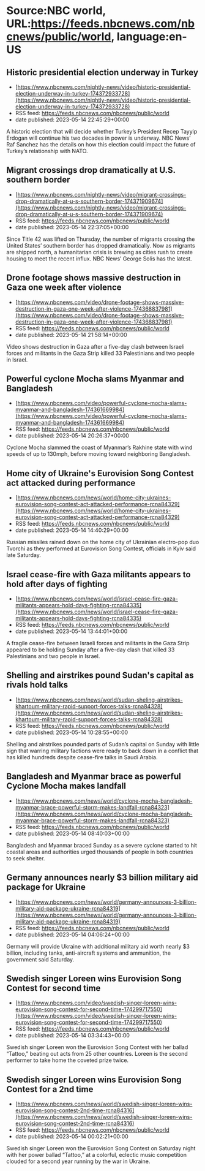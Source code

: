 # Source:NBC world, URL:https://feeds.nbcnews.com/nbcnews/public/world, language:en-US

## Historic presidential election underway in Turkey
 - [https://www.nbcnews.com/nightly-news/video/historic-presidential-election-underway-in-turkey-174372933728](https://www.nbcnews.com/nightly-news/video/historic-presidential-election-underway-in-turkey-174372933728)
 - RSS feed: https://feeds.nbcnews.com/nbcnews/public/world
 - date published: 2023-05-14 22:45:29+00:00

A historic election that will decide whether Turkey’s President Recep Tayyip Erdogan will continue his two decades in power is underway. NBC News’ Raf Sanchez has the details on how this election could impact the future of Turkey’s relationship with NATO.

## Migrant crossings drop dramatically at U.S. southern border
 - [https://www.nbcnews.com/nightly-news/video/migrant-crossings-drop-dramatically-at-u-s-southern-border-174371909674](https://www.nbcnews.com/nightly-news/video/migrant-crossings-drop-dramatically-at-u-s-southern-border-174371909674)
 - RSS feed: https://feeds.nbcnews.com/nbcnews/public/world
 - date published: 2023-05-14 22:37:05+00:00

Since Title 42 was lifted on Thursday, the number of migrants crossing the United States’ southern border has dropped dramatically. Now as migrants are shipped north, a humanitarian crisis is brewing as cities rush to create housing to meet the recent influx. NBC News’ George Solis has the latest.

## Drone footage shows massive destruction in Gaza one week after violence
 - [https://www.nbcnews.com/video/drone-footage-shows-massive-destruction-in-gaza-one-week-after-violence-174368837981](https://www.nbcnews.com/video/drone-footage-shows-massive-destruction-in-gaza-one-week-after-violence-174368837981)
 - RSS feed: https://feeds.nbcnews.com/nbcnews/public/world
 - date published: 2023-05-14 21:58:14+00:00

Video shows destruction in Gaza after a five-day clash between Israeli forces and militants in the Gaza Strip killed 33 Palestinians and two people in Israel.

## Powerful cyclone Mocha slams Myanmar and Bangladesh
 - [https://www.nbcnews.com/video/powerful-cyclone-mocha-slams-myanmar-and-bangladesh-174361669984](https://www.nbcnews.com/video/powerful-cyclone-mocha-slams-myanmar-and-bangladesh-174361669984)
 - RSS feed: https://feeds.nbcnews.com/nbcnews/public/world
 - date published: 2023-05-14 20:26:37+00:00

Cyclone Mocha slammed the coast of Myanmar’s Rakhine state with wind speeds of up to 130mph, before moving toward neighboring Bangladesh.

## Home city of Ukraine's Eurovision Song Contest act attacked during performance
 - [https://www.nbcnews.com/news/world/home-city-ukraines-eurovision-song-contest-act-attacked-performance-rcna84329](https://www.nbcnews.com/news/world/home-city-ukraines-eurovision-song-contest-act-attacked-performance-rcna84329)
 - RSS feed: https://feeds.nbcnews.com/nbcnews/public/world
 - date published: 2023-05-14 14:40:29+00:00

Russian missiles rained down on the home city of Ukrainian electro-pop duo Tvorchi as they performed at Eurovision Song Contest, officials in Kyiv said late Saturday.

## Israel cease-fire with Gaza militants appears to hold after days of fighting
 - [https://www.nbcnews.com/news/world/israel-cease-fire-gaza-militants-appears-hold-days-fighting-rcna84335](https://www.nbcnews.com/news/world/israel-cease-fire-gaza-militants-appears-hold-days-fighting-rcna84335)
 - RSS feed: https://feeds.nbcnews.com/nbcnews/public/world
 - date published: 2023-05-14 13:44:01+00:00

A fragile cease-fire between Israeli forces and militants in the Gaza Strip appeared to be holding Sunday after a five-day clash that killed 33 Palestinians and two people in Israel.

## Shelling and airstrikes pound Sudan's capital as rivals hold talks
 - [https://www.nbcnews.com/news/world/sudan-sheling-airstrikes-khartoum-military-rapid-support-forces-talks-rcna84328](https://www.nbcnews.com/news/world/sudan-sheling-airstrikes-khartoum-military-rapid-support-forces-talks-rcna84328)
 - RSS feed: https://feeds.nbcnews.com/nbcnews/public/world
 - date published: 2023-05-14 10:28:55+00:00

Shelling and airstrikes pounded parts of Sudan’s capital on Sunday with little sign that warring military factions were ready to back down in a conflict that has killed hundreds despite cease-fire talks in Saudi Arabia.

## Bangladesh and Myanmar brace as powerful Cyclone Mocha makes landfall
 - [https://www.nbcnews.com/news/world/cyclone-mocha-bangladesh-myanmar-brace-powerful-storm-makes-landfall-rcna84323](https://www.nbcnews.com/news/world/cyclone-mocha-bangladesh-myanmar-brace-powerful-storm-makes-landfall-rcna84323)
 - RSS feed: https://feeds.nbcnews.com/nbcnews/public/world
 - date published: 2023-05-14 08:40:03+00:00

Bangladesh and Myanmar braced Sunday as a severe cyclone started to hit coastal areas and authorities urged thousands of people in both countries to seek shelter.

## Germany announces nearly $3 billion military aid package for Ukraine
 - [https://www.nbcnews.com/news/world/germany-announces-3-billion-military-aid-package-ukraine-rcna84319](https://www.nbcnews.com/news/world/germany-announces-3-billion-military-aid-package-ukraine-rcna84319)
 - RSS feed: https://feeds.nbcnews.com/nbcnews/public/world
 - date published: 2023-05-14 04:06:24+00:00

Germany will provide Ukraine with additional military aid worth nearly $3 billion, including tanks, anti-aircraft systems and ammunition, the government said Saturday.

## Swedish singer Loreen wins Eurovision Song Contest for second time
 - [https://www.nbcnews.com/video/swedish-singer-loreen-wins-eurovision-song-contest-for-second-time-174299717550](https://www.nbcnews.com/video/swedish-singer-loreen-wins-eurovision-song-contest-for-second-time-174299717550)
 - RSS feed: https://feeds.nbcnews.com/nbcnews/public/world
 - date published: 2023-05-14 03:34:43+00:00

Swedish singer Loreen won the Eurovision Song Contest with her ballad “Tattoo,” beating out acts from 25 other countries. Loreen is the second performer to take home the coveted prize twice.

## Swedish singer Loreen wins Eurovision Song Contest for a 2nd time
 - [https://www.nbcnews.com/news/world/swedish-singer-loreen-wins-eurovision-song-contest-2nd-time-rcna84316](https://www.nbcnews.com/news/world/swedish-singer-loreen-wins-eurovision-song-contest-2nd-time-rcna84316)
 - RSS feed: https://feeds.nbcnews.com/nbcnews/public/world
 - date published: 2023-05-14 00:02:21+00:00

Swedish singer Loreen won the Eurovision Song Contest on Saturday night with her power ballad “Tattoo,” at a colorful, eclectic music competition clouded for a second year running by the war in Ukraine.

